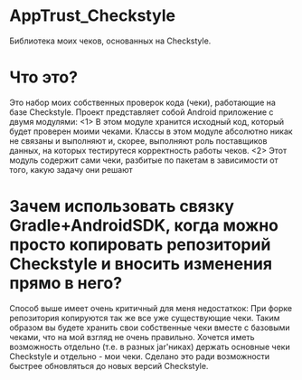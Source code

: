 # AppTrust_Checkstyle
Библиотека моих чеков, основанных на Checkstyle.

# Что это?
Это набор моих собственных проверок кода (чеки), работающие на базе Checkstyle. Проект представляет собой Android приложение с двумя модулями:
<1> В этом модуле хранится исходный код, который будет проверен моими чеками. Классы в этом модуле абсолютно никак не связаны и выполняют и, скорее, выполняют роль поставщиков данных, на которых тестирутеся корректность работы чеков.
<2> Этот модуль содержит сами чеки, разбитые по пакетам в зависимости от того, какую задачу они решают

# Зачем использовать связку Gradle+AndroidSDK, когда можно просто копировать репозиторий Checkstyle и вносить изменения прямо в него?
Способ выше имеет очень критичный для меня недостаткок:
При форке репозитория копируются так же все уже существующие чеки. Таким образом вы будете хранить свои собственные чеки вместе с базовыми чеками, что на мой взгляд не очень правильно. Хочется иметь возможность отдельно (т.е. в разных jar'никах) держать основные чеки Checkstyle и отдельно - мои чеки. Сделано это ради возможности быстрее обновляться до новых версий Checkstyle.
